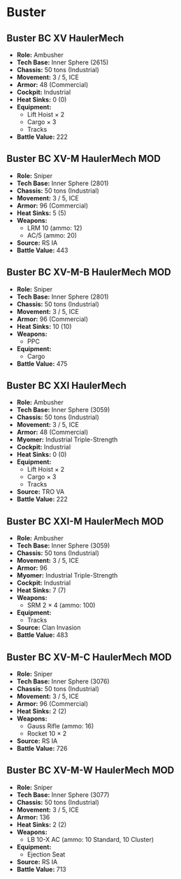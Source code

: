 # Buster
## Buster BC XV HaulerMech
- **Role:** Ambusher
- **Tech Base:** Inner Sphere (2615)
- **Chassis:** 50 tons (Industrial)
- **Movement:** 3 / 5, ICE
- **Armor:** 48 (Commercial)
- **Cockpit:** Industrial
- **Heat Sinks:** 0 (0)
- **Equipment:**
  - Lift Hoist × 2
  - Cargo × 3
  - Tracks
- **Battle Value:** 222

## Buster BC XV-M HaulerMech MOD
- **Role:** Sniper
- **Tech Base:** Inner Sphere (2801)
- **Chassis:** 50 tons (Industrial)
- **Movement:** 3 / 5, ICE
- **Armor:** 96 (Commercial)
- **Heat Sinks:** 5 (5)
- **Weapons:**
  - LRM 10 (ammo: 12)
  - AC/5 (ammo: 20)
- **Source:** RS IA
- **Battle Value:** 443

## Buster BC XV-M-B HaulerMech MOD
- **Role:** Sniper
- **Tech Base:** Inner Sphere (2801)
- **Chassis:** 50 tons (Industrial)
- **Movement:** 3 / 5, ICE
- **Armor:** 96 (Commercial)
- **Heat Sinks:** 10 (10)
- **Weapons:**
  - PPC
- **Equipment:**
  - Cargo
- **Battle Value:** 475

## Buster BC XXI HaulerMech
- **Role:** Ambusher
- **Tech Base:** Inner Sphere (3059)
- **Chassis:** 50 tons (Industrial)
- **Movement:** 3 / 5, ICE
- **Armor:** 48 (Commercial)
- **Myomer:** Industrial Triple-Strength
- **Cockpit:** Industrial
- **Heat Sinks:** 0 (0)
- **Equipment:**
  - Lift Hoist × 2
  - Cargo × 3
  - Tracks
- **Source:** TRO VA
- **Battle Value:** 222

## Buster BC XXI-M HaulerMech MOD
- **Role:** Ambusher
- **Tech Base:** Inner Sphere (3059)
- **Chassis:** 50 tons (Industrial)
- **Movement:** 3 / 5, ICE
- **Armor:** 96
- **Myomer:** Industrial Triple-Strength
- **Cockpit:** Industrial
- **Heat Sinks:** 7 (7)
- **Weapons:**
  - SRM 2 × 4 (ammo: 100)
- **Equipment:**
  - Tracks
- **Source:** Clan Invasion
- **Battle Value:** 483

## Buster BC XV-M-C HaulerMech MOD
- **Role:** Sniper
- **Tech Base:** Inner Sphere (3076)
- **Chassis:** 50 tons (Industrial)
- **Movement:** 3 / 5, ICE
- **Armor:** 96 (Commercial)
- **Heat Sinks:** 2 (2)
- **Weapons:**
  - Gauss Rifle (ammo: 16)
  - Rocket 10 × 2
- **Source:** RS IA
- **Battle Value:** 726

## Buster BC XV-M-W HaulerMech MOD
- **Role:** Sniper
- **Tech Base:** Inner Sphere (3077)
- **Chassis:** 50 tons (Industrial)
- **Movement:** 3 / 5, ICE
- **Armor:** 136
- **Heat Sinks:** 2 (2)
- **Weapons:**
  - LB 10-X AC (ammo: 10 Standard, 10 Cluster)
- **Equipment:**
  - Ejection Seat
- **Source:** RS IA
- **Battle Value:** 713

